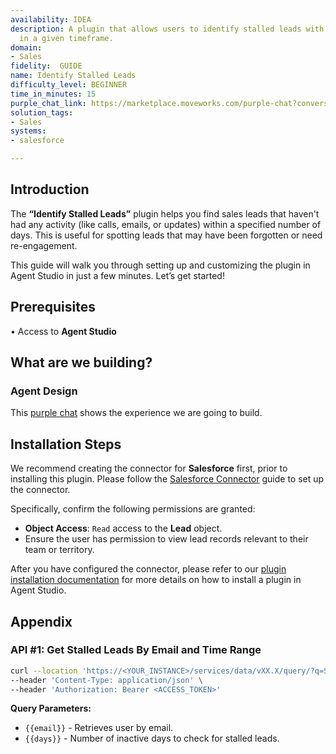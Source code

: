 ```yaml
---
availability: IDEA
description: A plugin that allows users to identify stalled leads with no activity
  in a given timeframe.
domain:
- Sales
fidelity:  GUIDE
name: Identify Stalled Leads
difficulty_level: BEGINNER
time_in_minutes: 15
purple_chat_link: https://marketplace.moveworks.com/purple-chat?conversation=%7B%22messages%22%3A%5B%7B%22parts%22%3A%5B%7B%22richText%22%3A%22Find+my+stalled+leads+in+Salesforce.%22%7D%5D%2C%22role%22%3A%22user%22%7D%2C%7B%22parts%22%3A%5B%7B%22richText%22%3A%22%3Cp+xmlns%3D%5C%22http%3A%2F%2Fwww.w3.org%2F1999%2Fxhtml%5C%22%3ECertainly.+I+can+find+leads+assigned+to+you+with+no+recent+activity.+How+many+days+without+activity+should+I+look+for%3F+%28e.g.%2C+14%2C+30%2C+60%29%3C%2Fp%3E%22%7D%5D%2C%22role%22%3A%22assistant%22%7D%2C%7B%22parts%22%3A%5B%7B%22richText%22%3A%2230%22%7D%5D%2C%22role%22%3A%22user%22%7D%2C%7B%22parts%22%3A%5B%7B%22reasoningSteps%22%3A%5B%7B%22richText%22%3A%22%3Cp+xmlns%3D%5C%22http%3A%2F%2Fwww.w3.org%2F1999%2Fxhtml%5C%22%3ESearching+Salesforce+for+leads+assigned+to+you+with+no+activity+in+the+last+30+days.%3C%2Fp%3E%22%2C%22status%22%3A%22success%22%7D%5D%7D%2C%7B%22richText%22%3A%22%3Cp+xmlns%3D%5C%22http%3A%2F%2Fwww.w3.org%2F1999%2Fxhtml%5C%22%3EI+found+3+leads+assigned+to+you+with+no+activity+in+the+last+30+days.+Here+they+are%3A%3C%2Fp%3E%3Col+xmlns%3D%5C%22http%3A%2F%2Fwww.w3.org%2F1999%2Fxhtml%5C%22%3E%3Cli%3E%3Cb%3EMichael+Johnson%3C%2Fb%3E%3Cul%3E%3Cli%3ECompany%3A+Apex+Solutions%3C%2Fli%3E%3Cli%3ELast+Activity%3A+June+28%2C+2025%3C%2Fli%3E%3C%2Ful%3E%3C%2Fli%3E%3Cli%3E%3Cb%3ESarah+Davis%3C%2Fb%3E%3Cul%3E%3Cli%3ECompany%3A+Global+Exports+Inc.%3C%2Fli%3E%3Cli%3ELast+Activity%3A+July+05%2C+2025%3C%2Fli%3E%3C%2Ful%3E%3C%2Fli%3E%3Cli%3E%3Cb%3EChris+Martinez%3C%2Fb%3E%3Cul%3E%3Cli%3ECompany%3A+Innovatech+Builders%3C%2Fli%3E%3Cli%3ELast+Activity%3A+June+21%2C+2025%3C%2Fli%3E%3C%2Ful%3E%3C%2Fli%3E%3C%2Fol%3E%22%7D%2C%7B%22citations%22%3A%5B%7B%22citationTitle%22%3A%22Lead%3A+Michael+Johnson%22%2C%22connectorName%22%3A%22salesforce%22%7D%2C%7B%22citationTitle%22%3A%22Lead%3A+Sarah+Davis%22%2C%22connectorName%22%3A%22salesforce%22%7D%2C%7B%22citationTitle%22%3A%22Lead%3A+Chris+Martinez%22%2C%22connectorName%22%3A%22salesforce%22%7D%5D%7D%5D%2C%22role%22%3A%22assistant%22%7D%5D%7D
solution_tags:
- Sales
systems:
- salesforce

---
```

## **Introduction**

The **“Identify Stalled Leads”** plugin helps you find sales leads that haven't had any activity (like calls, emails, or updates) within a specified number of days. This is useful for spotting leads that may have been forgotten or need re-engagement.

This guide will walk you through setting up and customizing the plugin in Agent Studio in just a few minutes. Let’s get started!

## **Prerequisites**

• Access to **Agent Studio**

## **What are we building?**

### **Agent Design**

This [purple chat](https://marketplace.moveworks.com/purple-chat?conversation=%7B%22messages%22%3A%5B%7B%22role%22%3A%22user%22%2C%22parts%22%3A%5B%7B%22richText%22%3A%22Find+my+stalled+leads+in+Salesforce.%22%7D%5D%7D%2C%7B%22role%22%3A%22assistant%22%2C%22parts%22%3A%5B%7B%22richText%22%3A%22%3Cp+xmlns%3D%5C%22http%3A%2F%2Fwww.w3.org%2F1999%2Fxhtml%5C%22%3ECertainly.+I+can+find+leads+assigned+to+you+with+no+recent+activity.+How+many+days+without+activity+should+I+look+for%3F+%28e.g.%2C+14%2C+30%2C+60%29%3C%2Fp%3E%22%7D%5D%7D%2C%7B%22role%22%3A%22user%22%2C%22parts%22%3A%5B%7B%22richText%22%3A%2230%22%7D%5D%7D%2C%7B%22role%22%3A%22assistant%22%2C%22parts%22%3A%5B%7B%22reasoningSteps%22%3A%5B%7B%22status%22%3A%22success%22%2C%22richText%22%3A%22%3Cp+xmlns%3D%5C%22http%3A%2F%2Fwww.w3.org%2F1999%2Fxhtml%5C%22%3ESearching+Salesforce+for+leads+assigned+to+you+with+no+activity+in+the+last+30+days.%3C%2Fp%3E%22%7D%5D%7D%2C%7B%22richText%22%3A%22%3Cp+xmlns%3D%5C%22http%3A%2F%2Fwww.w3.org%2F1999%2Fxhtml%5C%22%3EI+found+3+leads+assigned+to+you+with+no+activity+in+the+last+30+days.+Here+they+are%3A%3C%2Fp%3E%3Col+xmlns%3D%5C%22http%3A%2F%2Fwww.w3.org%2F1999%2Fxhtml%5C%22%3E%3Cli%3E%3Cb%3EMichael+Johnson%3C%2Fb%3E%3Cul%3E%3Cli%3ECompany%3A+Apex+Solutions%3C%2Fli%3E%3Cli%3EEmail%3A+michael.johnson%40apexsolutions.com%3C%2Fli%3E%3Cli%3ETitle%3A+Director+of+Sales%3C%2Fli%3E%3Cli%3EPhone%3A+555-123-4567%3C%2Fli%3E%3Cli%3EStatus%3A+New+Lead%3C%2Fli%3E%3Cli%3ELast+Activity%3A+June+28%2C+2025%3C%2Fli%3E%3C%2Ful%3E%3C%2Fli%3E%3Cli%3E%3Cb%3ESarah+Davis%3C%2Fb%3E%3Cul%3E%3Cli%3ECompany%3A+Global+Exports+Inc.%3C%2Fli%3E%3Cli%3EEmail%3A+sarah.davis%40globalexports.com%3C%2Fli%3E%3Cli%3ETitle%3A+Procurement+Manager%3C%2Fli%3E%3Cli%3EPhone%3A+555-987-6543%3C%2Fli%3E%3Cli%3EStatus%3A+Working%3C%2Fli%3E%3Cli%3ELast+Activity%3A+July+05%2C+2025%3C%2Fli%3E%3C%2Ful%3E%3C%2Fli%3E%3Cli%3E%3Cb%3EChris+Martinez%3C%2Fb%3E%3Cul%3E%3Cli%3ECompany%3A+Innovatech+Builders%3C%2Fli%3E%3Cli%3EEmail%3A+chris.martinez%40innovatech.com%3C%2Fli%3E%3Cli%3ETitle%3A+Project+Lead%3C%2Fli%3E%3Cli%3EPhone%3A+555-555-1212%3C%2Fli%3E%3Cli%3EStatus%3A+Open+-+Not+Contacted%3C%2Fli%3E%3Cli%3ELast+Activity%3A+June+21%2C+2025%3C%2Fli%3E%3C%2Ful%3E%3C%2Fli%3E%3C%2Fol%3E%22%7D%2C%7B%22citations%22%3A%5B%7B%22connectorName%22%3A%22salesforce%22%2C%22citationTitle%22%3A%22Lead%3A+Michael+Johnson%22%7D%2C%7B%22connectorName%22%3A%22salesforce%22%2C%22citationTitle%22%3A%22Lead%3A+Sarah+Davis%22%7D%2C%7B%22connectorName%22%3A%22salesforce%22%2C%22citationTitle%22%3A%22Lead%3A+Chris+Martinez%22%7D%5D%7D%5D%7D%5D%7D) shows the experience we are going to build.

## **Installation Steps**

We recommend creating the connector for **Salesforce** first, prior to installing this plugin. Please follow the [Salesforce Connector](https://marketplace.moveworks.com/connectors/salesforce#how-to-implement) guide to set up the connector.

Specifically, confirm the following permissions are granted:

- **Object Access**: `Read` access to the **Lead** object.
- Ensure the user has permission to view lead records relevant to their team or territory.

After you have configured the connector, please refer to our [plugin installation documentation](https://help.moveworks.com/docs/ai-agent-marketplace-installation) for more details on how to install a plugin in Agent Studio.

## **Appendix**

### **API #1: Get Stalled Leads By Email and Time Range**

```bash
curl --location 'https://<YOUR_INSTANCE>/services/data/vXX.X/query/?q=SELECT Id, Name, Title, Company, Email, Phone, Street, City, State, PostalCode, Country, Status, OwnerId, Owner.Name, Owner.Email, CreatedDate, LastActivityDate FROM Lead WHERE Owner.Email = '{{email}}' AND (LastActivityDate < LAST_N_DAYS:{{days}}) ORDER BY LastActivityDate ASC LIMIT 50' \
--header 'Content-Type: application/json' \
--header 'Authorization: Bearer <ACCESS_TOKEN>'
```

**Query Parameters:**

- `{{email}}` - Retrieves user by email.
- `{{days}}`  - Number of inactive days to check for stalled leads.